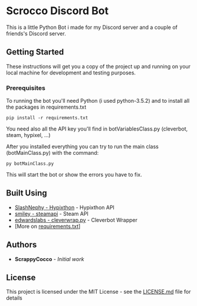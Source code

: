 # Scrocco Discord Bot
This is a little Python Bot i made for my Discord server and a couple of friends's Discord server.

## Getting Started

These instructions will get you a copy of the project up and running on your local machine for development and testing purposes.

### Prerequisites

To running the bot you'll need Python (i used python-3.5.2) and to install all the packages in requirements.txt

```
pip install -r requirements.txt
```

You need also all the API key you'll find in botVariablesClass.py (cleverbot, steam, hypixel, ...)

After you installed everything you can try to run the main class (botMainClass.py) with the command:
```
py botMainClass.py
``` 
This will start the bot or show the errors you have to fix.

## Built Using

* [SlashNephy - Hypixthon](https://github.com/SlashNephy/Hypixthon) - Hypixthon API
* [smiley - steamapi](https://github.com/smiley/steamapi) - Steam API
* [edwardslabs - cleverwrap.py](https://github.com/edwardslabs/cleverwrap.py) - Cleverbot Wrapper
* [More on [requirements.txt](requirements.txt)]

## Authors

* **ScrappyCocco** - *Initial work*

## License

This project is licensed under the MIT License - see the [LICENSE.md](LICENSE.md) file for details
